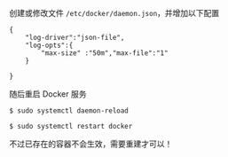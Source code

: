 创建或修改文件 `/etc/docker/daemon.json`，并增加以下配置
```
{
    "log-driver":"json-file",
    "log-opts":{
        "max-size" :"50m","max-file":"1"
    }

}
```
随后重启 Docker 服务
```
$ sudo systemctl daemon-reload

$ sudo systemctl restart docker
```
不过已存在的容器不会生效，需要重建才可以！